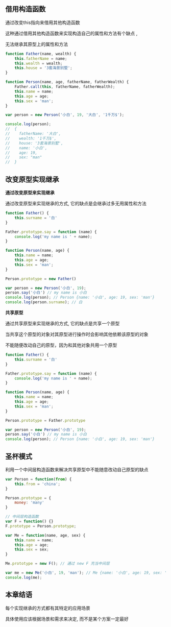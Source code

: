 ## 借用构造函数

通过改变this指向来借用其他构造函数

这种通过借用其他构造函数来实现构造自己的属性和方法有个缺点 ,

无法继承其原型上的属性和方法

```js
function Father(name, wealth) {
    this.fatherName = name;
    this.wealth = wealth;
    this.house = '3套海景别墅';
}

function Person(name, age, fatherName, fatherWealth) {
    Father.call(this, fatherName, fatherWealth);
    this.name = name;
    this.age = age;
    this.sex = 'man';
}

var person = new Person('小白', 19, '大白', '1千万$');

console.log(person); 
//  {
//	  fatherName: '大白', 
//    wealth: '1千万$', 
//    house: '3套海景别墅', 
//    name: '小白', 
//    age: 19, 
//    sex: "man"
//	}
```







## 改变原型实现继承

**通过改变原型来实现继承**

通过改变原型来实现继承的方式, 它的缺点是会继承过多无用属性和方法

```js
function Father() {
    this.surname = '白'
}

Father.prototype.say = function (name) {
    console.log('my name is ' + name);
}

function Person(name, age) {
    this.name = name;
    this.age = age;
    this.sex = 'man';
}

Person.prototype = new Father()

var person = new Person('小白', 19);
person.say('小白') // my name is 小白
console.log(person); // Person {name: '小白', age: 19, sex: 'man'}
console.log(person.surname); // 白
```





**共享原型**

通过共享原型来实现继承的方式, 它的缺点是共享一个原型

当共享这个原型的对象对其原型进行操作时会影响其他依赖该原型的对象

不能随便改动自己的原型，因为和其他对象共用一个原型

```js
function Father() {
    this.surname = '白'
}

Father.prototype.say = function (name) {
    console.log('my name is ' + name);
}

function Person(name, age) {
    this.name = name;
    this.age = age;
    this.sex = 'man';
}

Person.prototype = Father.prototype

var person = new Person('小白', 19);
person.say('小白') // my name is 小白
console.log(person); // Person {name: '小白', age: 19, sex: 'man'}
```







## 圣杯模式

利用一个中间层构造函数来解决共享原型中不能随意改动自己原型的缺点

```js
var Person = function(from) {
    this.from = 'china';
}

Person.prototype = {
    money: 'many'
}

// 中间层构造函数
var F = function() {}
F.prototype = Person.prototype;

var Me = function(name, age, sex) {
    this.name = name;
    this.age = age;
    this.sex = sex;
}

Me.prototype = new F(); // 通过 new F 充当中间层

var me = new Me('小白', 19, 'man'); // Me {name: '小白', age: 19, sex: 'man'}
console.log(me);
```





## 本章结语

每个实现继承的方式都有其特定的应用场景

具体使用应该根据场景和需求来决定, 而不是某个方案一定最好